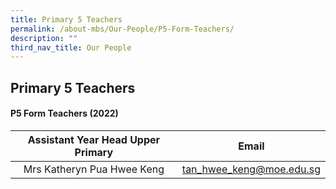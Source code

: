 ```yaml
---
title: Primary 5 Teachers
permalink: /about-mbs/Our-People/P5-Form-Teachers/
description: ""
third_nav_title: Our People
---
```

## Primary 5 Teachers

#### P5 Form Teachers (2022)

| Assistant Year Head Upper Primary |           Email          |
|:---------------------------------:|:------------------------:|
| Mrs Katheryn Pua Hwee Keng        | tan_hwee_keng@moe.edu.sg |

<br>
</br>

